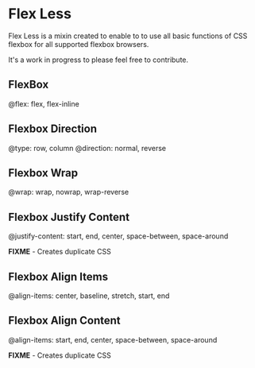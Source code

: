 Flex Less
=========

Flex Less is a mixin created to enable to to use all basic functions of CSS flexbox for all supported flexbox browsers.

It's a work in progress to please feel free to contribute.


FlexBox
-------
@flex: flex, flex-inline
  
Flexbox Direction
-------
@type: row, column
@direction: normal, reverse

Flexbox Wrap
-------
@wrap: wrap, nowrap, wrap-reverse
  
Flexbox Justify Content
-------
@justify-content: start, end, center, space-between, space-around

**FIXME** - Creates duplicate CSS
  
Flexbox Align Items
-------
@align-items: center, baseline, stretch, start, end
  
Flexbox Align Content
-------
@align-items: start, end, center, space-between, space-around

**FIXME** - Creates duplicate CSS
